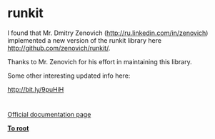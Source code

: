 # runkit





I found that Mr. Dmitry Zenovich (http://ru.linkedin.com/in/zenovich) implemented a new version of the runkit library here http://github.com/zenovich/runkit/.

Thanks to Mr. Zenovich for his effort in maintaining this library.

Some other interesting updated info here:

http://bit.ly/9puHiH

  

#

[Official documentation page](https://www.php.net/manual/en/book.runkit.php)

**[To root](/README.md)**